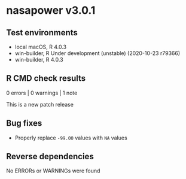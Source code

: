 # nasapower v3.0.1

## Test environments
* local macOS, R 4.0.3
* win-builder, R Under development (unstable) (2020-10-23 r79366)
* win-builder, R 4.0.3

## R CMD check results

0 errors | 0 warnings | 1 note

This is a new patch release

## Bug fixes

* Properly replace `-99.00` values with `NA` values

## Reverse dependencies

No ERRORs or WARNINGs were found
